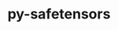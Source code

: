 ---
title: "py-safetensors"
layout: cache
categories: [package, develop]
meta: {"versions": ["0.3.1"], "compilers": ["apple-clang@=15.0.0", "gcc@=11.4.0"], "oss": ["ubuntu22.04", "ventura"], "platforms": ["darwin", "linux"], "targets": ["aarch64", "x86_64_v3"], "stacks": ["ml-darwin-aarch64-mps", "ml-linux-x86_64-cpu", "ml-linux-x86_64-cuda", "root"], "num_specs": 13, "num_specs_by_stack": {"ml-darwin-aarch64-mps": 6, "root": 13, "ml-linux-x86_64-cuda": 7, "ml-linux-x86_64-cpu": 7}}
spec_details: [{"hash": "sxd6np3e7qbsxotn5eqombdzxf6ltzs3", "compiler": "apple-clang@=15.0.0", "versions": ["0.3.1"], "os": "ventura", "platform": "darwin", "target": "aarch64", "variants": ["build_system=python_pip"], "stacks": ["ml-darwin-aarch64-mps", "root"], "size": "-", "tarball": "https://binaries.spack.io/develop/build_cache/darwin-ventura-aarch64/apple-clang-15.0.0/py-safetensors-0.3.1/darwin-ventura-aarch64-apple-clang-15.0.0-py-safetensors-0.3.1-sxd6np3e7qbsxotn5eqombdzxf6ltzs3.spack"}, {"hash": "lgh7hd77mic23pkvaol2uyjgudvri6nf", "compiler": "apple-clang@=15.0.0", "versions": ["0.3.1"], "os": "ventura", "platform": "darwin", "target": "aarch64", "variants": ["build_system=python_pip"], "stacks": ["ml-darwin-aarch64-mps", "root"], "size": "-", "tarball": "https://binaries.spack.io/develop/build_cache/darwin-ventura-aarch64/apple-clang-15.0.0/py-safetensors-0.3.1/darwin-ventura-aarch64-apple-clang-15.0.0-py-safetensors-0.3.1-lgh7hd77mic23pkvaol2uyjgudvri6nf.spack"}, {"hash": "n2atub7hm374v5umn7caajcvo4sxutsv", "compiler": "apple-clang@=15.0.0", "versions": ["0.3.1"], "os": "ventura", "platform": "darwin", "target": "aarch64", "variants": ["build_system=python_pip"], "stacks": ["ml-darwin-aarch64-mps", "root"], "size": "-", "tarball": "https://binaries.spack.io/develop/build_cache/darwin-ventura-aarch64/apple-clang-15.0.0/py-safetensors-0.3.1/darwin-ventura-aarch64-apple-clang-15.0.0-py-safetensors-0.3.1-n2atub7hm374v5umn7caajcvo4sxutsv.spack"}, {"hash": "3qweconapbttdzbxhyzqnwyhtlajmrc2", "compiler": "apple-clang@=15.0.0", "versions": ["0.3.1"], "os": "ventura", "platform": "darwin", "target": "aarch64", "variants": ["build_system=python_pip"], "stacks": ["ml-darwin-aarch64-mps", "root"], "size": "-", "tarball": "https://binaries.spack.io/develop/build_cache/darwin-ventura-aarch64/apple-clang-15.0.0/py-safetensors-0.3.1/darwin-ventura-aarch64-apple-clang-15.0.0-py-safetensors-0.3.1-3qweconapbttdzbxhyzqnwyhtlajmrc2.spack"}, {"hash": "ujmp7wurvlojcgwwzzbobocbvvrg3rx6", "compiler": "apple-clang@=15.0.0", "versions": ["0.3.1"], "os": "ventura", "platform": "darwin", "target": "aarch64", "variants": ["build_system=python_pip"], "stacks": ["ml-darwin-aarch64-mps", "root"], "size": "-", "tarball": "https://binaries.spack.io/develop/build_cache/darwin-ventura-aarch64/apple-clang-15.0.0/py-safetensors-0.3.1/darwin-ventura-aarch64-apple-clang-15.0.0-py-safetensors-0.3.1-ujmp7wurvlojcgwwzzbobocbvvrg3rx6.spack"}, {"hash": "tfxuley3mhc2fr55uix7sep3hm6js5ul", "compiler": "apple-clang@=15.0.0", "versions": ["0.3.1"], "os": "ventura", "platform": "darwin", "target": "aarch64", "variants": ["build_system=python_pip"], "stacks": ["ml-darwin-aarch64-mps", "root"], "size": "-", "tarball": "https://binaries.spack.io/develop/build_cache/darwin-ventura-aarch64/apple-clang-15.0.0/py-safetensors-0.3.1/darwin-ventura-aarch64-apple-clang-15.0.0-py-safetensors-0.3.1-tfxuley3mhc2fr55uix7sep3hm6js5ul.spack"}, {"hash": "bo4wa7ak7ndybhzfr7armryas3sd6cte", "compiler": "gcc@=11.4.0", "versions": ["0.3.1"], "os": "ubuntu22.04", "platform": "linux", "target": "x86_64_v3", "variants": ["build_system=python_pip"], "stacks": ["ml-linux-x86_64-cuda", "root", "ml-linux-x86_64-cpu"], "size": "-", "tarball": "https://binaries.spack.io/develop/build_cache/linux-ubuntu22.04-x86_64_v3/gcc-11.4.0/py-safetensors-0.3.1/linux-ubuntu22.04-x86_64_v3-gcc-11.4.0-py-safetensors-0.3.1-bo4wa7ak7ndybhzfr7armryas3sd6cte.spack"}, {"hash": "vpiv5fz7hymhhewl3pg2ay2jqfhmg2m4", "compiler": "gcc@=11.4.0", "versions": ["0.3.1"], "os": "ubuntu22.04", "platform": "linux", "target": "x86_64_v3", "variants": ["build_system=python_pip"], "stacks": ["ml-linux-x86_64-cuda", "root", "ml-linux-x86_64-cpu"], "size": "-", "tarball": "https://binaries.spack.io/develop/build_cache/linux-ubuntu22.04-x86_64_v3/gcc-11.4.0/py-safetensors-0.3.1/linux-ubuntu22.04-x86_64_v3-gcc-11.4.0-py-safetensors-0.3.1-vpiv5fz7hymhhewl3pg2ay2jqfhmg2m4.spack"}, {"hash": "h6vp56y5fdmw7jvvs4rw3vumvzswrt5d", "compiler": "gcc@=11.4.0", "versions": ["0.3.1"], "os": "ubuntu22.04", "platform": "linux", "target": "x86_64_v3", "variants": ["build_system=python_pip"], "stacks": ["ml-linux-x86_64-cuda", "root", "ml-linux-x86_64-cpu"], "size": "-", "tarball": "https://binaries.spack.io/develop/build_cache/linux-ubuntu22.04-x86_64_v3/gcc-11.4.0/py-safetensors-0.3.1/linux-ubuntu22.04-x86_64_v3-gcc-11.4.0-py-safetensors-0.3.1-h6vp56y5fdmw7jvvs4rw3vumvzswrt5d.spack"}, {"hash": "ywkref7hqeor233n3oflp24sj4r6yafp", "compiler": "gcc@=11.4.0", "versions": ["0.3.1"], "os": "ubuntu22.04", "platform": "linux", "target": "x86_64_v3", "variants": ["build_system=python_pip"], "stacks": ["ml-linux-x86_64-cuda", "root", "ml-linux-x86_64-cpu"], "size": "-", "tarball": "https://binaries.spack.io/develop/build_cache/linux-ubuntu22.04-x86_64_v3/gcc-11.4.0/py-safetensors-0.3.1/linux-ubuntu22.04-x86_64_v3-gcc-11.4.0-py-safetensors-0.3.1-ywkref7hqeor233n3oflp24sj4r6yafp.spack"}, {"hash": "ztbh3olpjs4pekcp3lx3y44up4fzcpll", "compiler": "gcc@=11.4.0", "versions": ["0.3.1"], "os": "ubuntu22.04", "platform": "linux", "target": "x86_64_v3", "variants": ["build_system=python_pip"], "stacks": ["ml-linux-x86_64-cuda", "root", "ml-linux-x86_64-cpu"], "size": "-", "tarball": "https://binaries.spack.io/develop/build_cache/linux-ubuntu22.04-x86_64_v3/gcc-11.4.0/py-safetensors-0.3.1/linux-ubuntu22.04-x86_64_v3-gcc-11.4.0-py-safetensors-0.3.1-ztbh3olpjs4pekcp3lx3y44up4fzcpll.spack"}, {"hash": "6ocrxc7mhsodca4hjl7wjefkbgx3liqp", "compiler": "gcc@=11.4.0", "versions": ["0.3.1"], "os": "ubuntu22.04", "platform": "linux", "target": "x86_64_v3", "variants": ["build_system=python_pip"], "stacks": ["ml-linux-x86_64-cuda", "root", "ml-linux-x86_64-cpu"], "size": "-", "tarball": "https://binaries.spack.io/develop/build_cache/linux-ubuntu22.04-x86_64_v3/gcc-11.4.0/py-safetensors-0.3.1/linux-ubuntu22.04-x86_64_v3-gcc-11.4.0-py-safetensors-0.3.1-6ocrxc7mhsodca4hjl7wjefkbgx3liqp.spack"}, {"hash": "ntfirfzaotwtxw3iw32q3t6ogzd3ssba", "compiler": "gcc@=11.4.0", "versions": ["0.3.1"], "os": "ubuntu22.04", "platform": "linux", "target": "x86_64_v3", "variants": ["build_system=python_pip"], "stacks": ["ml-linux-x86_64-cuda", "root", "ml-linux-x86_64-cpu"], "size": "-", "tarball": "https://binaries.spack.io/develop/build_cache/linux-ubuntu22.04-x86_64_v3/gcc-11.4.0/py-safetensors-0.3.1/linux-ubuntu22.04-x86_64_v3-gcc-11.4.0-py-safetensors-0.3.1-ntfirfzaotwtxw3iw32q3t6ogzd3ssba.spack"}]
---